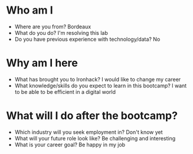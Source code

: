 # Who am I

* Where are you from? Bordeaux
* What do you do? I'm resolving this lab
* Do you have previous experience with technology/data? No

# Why am I here

* What has brought you to Ironhack? I would like to change my career
* What knowledge/skills do you expect to learn in this bootcamp? I want to be able to be efficient in a digital world

# What will I do after the bootcamp?

* Which industry will you seek employment in? Don't know yet
* What will your future role look like? Be challenging and interesting  
* What is your career goal? Be happy in my job
